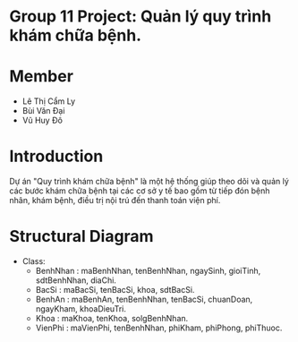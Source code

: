# Group 11 Project: Quản lý quy trình khám chữa bệnh.

# Member
- Lê Thị Cẩm Ly
- Bùi Văn Đại
- Vũ Huy Đô

# Introduction
Dự án "Quy trình khám chữa bệnh" là một hệ thống giúp theo dõi và quản lý các bước khám chữa bệnh tại các cơ sở y tế bao gồm từ tiếp đón bệnh nhân, khám bệnh, điều trị nội trú đến thanh toán viện phí.

# Structural Diagram
- Class:
  + BenhNhan : maBenhNhan, tenBenhNhan, ngaySinh, gioiTinh, sdtBenhNhan, diaChi.
  + BacSi : maBacSi, tenBacSi, khoa, sdtBacSi.
  + BenhAn : maBenhAn, tenBenhNhan, tenBacSi, chuanDoan, ngayKham, khoaDieuTri.
  + Khoa : maKhoa, tenKhoa, solgBenhNhan.
  + VienPhi : maVienPhi, tenBenhNhan, phiKham, phiPhong, phiThuoc.
